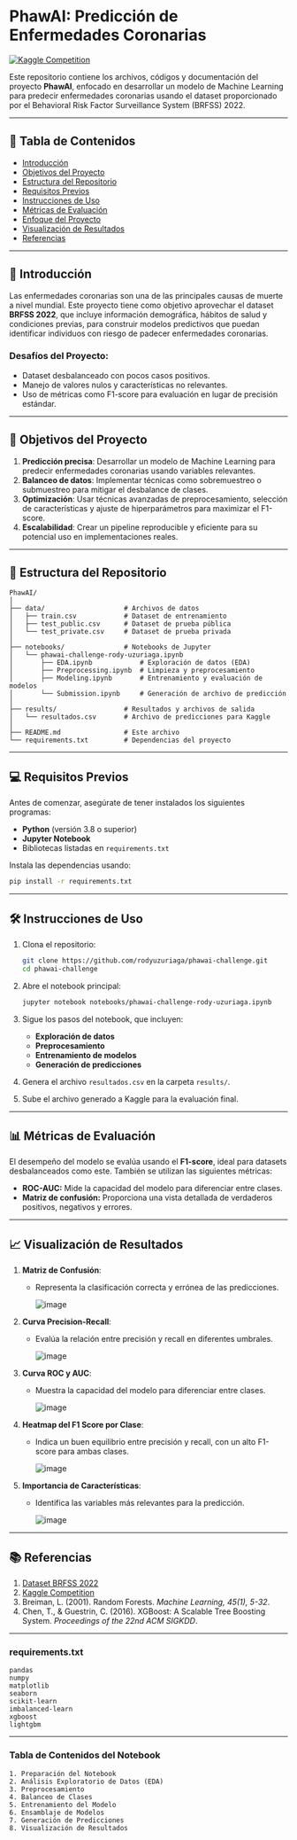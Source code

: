 # PhawAI: Predicción de Enfermedades Coronarias

[![Kaggle Competition](https://img.shields.io/badge/Kaggle-Competition-blue)](https://www.kaggle.com/competitions/prediccion-de-sufrir-enfermedades-coronarias)

Este repositorio contiene los archivos, códigos y documentación del proyecto **PhawAI**, enfocado en desarrollar un modelo de Machine Learning para predecir enfermedades coronarias usando el dataset proporcionado por el Behavioral Risk Factor Surveillance System (BRFSS) 2022. 

---

## 📜 Tabla de Contenidos
- [Introducción](#introducción)
- [Objetivos del Proyecto](#objetivos-del-proyecto)
- [Estructura del Repositorio](#estructura-del-repositorio)
- [Requisitos Previos](#requisitos-previos)
- [Instrucciones de Uso](#instrucciones-de-uso)
- [Métricas de Evaluación](#métricas-de-evaluación)
- [Enfoque del Proyecto](#enfoque-del-proyecto)
- [Visualización de Resultados](#visualización-de-resultados)
- [Referencias](#referencias)

---

## 📖 Introducción

Las enfermedades coronarias son una de las principales causas de muerte a nivel mundial. Este proyecto tiene como objetivo aprovechar el dataset **BRFSS 2022**, que incluye información demográfica, hábitos de salud y condiciones previas, para construir modelos predictivos que puedan identificar individuos con riesgo de padecer enfermedades coronarias. 

### Desafíos del Proyecto:
- Dataset desbalanceado con pocos casos positivos.
- Manejo de valores nulos y características no relevantes.
- Uso de métricas como F1-score para evaluación en lugar de precisión estándar.

---

## 🎯 Objetivos del Proyecto

1. **Predicción precisa**: Desarrollar un modelo de Machine Learning para predecir enfermedades coronarias usando variables relevantes.
2. **Balanceo de datos**: Implementar técnicas como sobremuestreo o submuestreo para mitigar el desbalance de clases.
3. **Optimización**: Usar técnicas avanzadas de preprocesamiento, selección de características y ajuste de hiperparámetros para maximizar el F1-score.
4. **Escalabilidad**: Crear un pipeline reproducible y eficiente para su potencial uso en implementaciones reales.

---

## 📂 Estructura del Repositorio

```plaintext
PhawAI/
│
├── data/                    # Archivos de datos
│   ├── train.csv            # Dataset de entrenamiento
│   ├── test_public.csv      # Dataset de prueba pública
│   └── test_private.csv     # Dataset de prueba privada
│
├── notebooks/               # Notebooks de Jupyter
│   └── phawai-challenge-rody-uzuriaga.ipynb
│       ├── EDA.ipynb            # Exploración de datos (EDA)
│       ├── Preprocessing.ipynb  # Limpieza y preprocesamiento
│       ├── Modeling.ipynb       # Entrenamiento y evaluación de modelos
│       └── Submission.ipynb     # Generación de archivo de predicción
│
├── results/                 # Resultados y archivos de salida
│   └── resultados.csv       # Archivo de predicciones para Kaggle
│
├── README.md                # Este archivo
└── requirements.txt         # Dependencias del proyecto
```

---

## 💻 Requisitos Previos

Antes de comenzar, asegúrate de tener instalados los siguientes programas:
- **Python** (versión 3.8 o superior)
- **Jupyter Notebook**
- Bibliotecas listadas en `requirements.txt`

Instala las dependencias usando:
```bash
pip install -r requirements.txt
```

---

## 🛠 Instrucciones de Uso

1. Clona el repositorio:
   ```bash
   git clone https://github.com/rodyuzuriaga/phawai-challenge.git
   cd phawai-challenge
   ```

2. Abre el notebook principal:
   ```bash
   jupyter notebook notebooks/phawai-challenge-rody-uzuriaga.ipynb
   ```

3. Sigue los pasos del notebook, que incluyen:
   - **Exploración de datos**
   - **Preprocesamiento**
   - **Entrenamiento de modelos**
   - **Generación de predicciones**

4. Genera el archivo `resultados.csv` en la carpeta `results/`.

5. Sube el archivo generado a Kaggle para la evaluación final.

---

## 📊 Métricas de Evaluación

El desempeño del modelo se evalúa usando el **F1-score**, ideal para datasets desbalanceados como este. También se utilizan las siguientes métricas:
- **ROC-AUC:** Mide la capacidad del modelo para diferenciar entre clases.
- **Matriz de confusión:** Proporciona una vista detallada de verdaderos positivos, negativos y errores.

---

## 📈 Visualización de Resultados

1. **Matriz de Confusión**:
   - Representa la clasificación correcta y errónea de las predicciones.
     
     ![image](https://github.com/user-attachments/assets/28b05be6-dd71-41e1-a8f8-4f4bde88548d)

   
2. **Curva Precision-Recall**:
   - Evalúa la relación entre precisión y recall en diferentes umbrales.
  
     ![image](https://github.com/user-attachments/assets/437d7f44-f625-486d-9dce-7bf4ca7b7fe5)


3. **Curva ROC y AUC**:
   - Muestra la capacidad del modelo para diferenciar entre clases.
  
     ![image](https://github.com/user-attachments/assets/65a8ba5f-42a6-4379-b9a2-4ff78370ae8a)


4. **Heatmap del F1 Score por Clase**:
   - Indica un buen equilibrio entre precisión y recall, con un alto F1-score para ambas clases.
  
     ![image](https://github.com/user-attachments/assets/746897ec-2833-473c-918c-0b9d510db0eb)


4. **Importancia de Características**:
   - Identifica las variables más relevantes para la predicción.
  
     ![image](https://github.com/user-attachments/assets/7087b289-0488-45a7-9f92-21b9c4cf2393)
     

---

## 📚 Referencias

1. [Dataset BRFSS 2022](https://www.cdc.gov/brfss/annual_data/annual_2022.html)
2. [Kaggle Competition](https://www.kaggle.com/competitions/phawai-prediccion-enfermedades-coronarias)
3. Breiman, L. (2001). Random Forests. *Machine Learning, 45(1), 5-32*.
4. Chen, T., & Guestrin, C. (2016). XGBoost: A Scalable Tree Boosting System. *Proceedings of the 22nd ACM SIGKDD*.

---

### **requirements.txt**
```
pandas
numpy
matplotlib
seaborn
scikit-learn
imbalanced-learn
xgboost
lightgbm
```
---

### Tabla de Contenidos del Notebook
```
1. Preparación del Notebook  
2. Análisis Exploratorio de Datos (EDA)  
3. Preprocesamiento  
4. Balanceo de Clases  
5. Entrenamiento del Modelo  
6. Ensamblaje de Modelos  
7. Generación de Predicciones  
8. Visualización de Resultados
```
